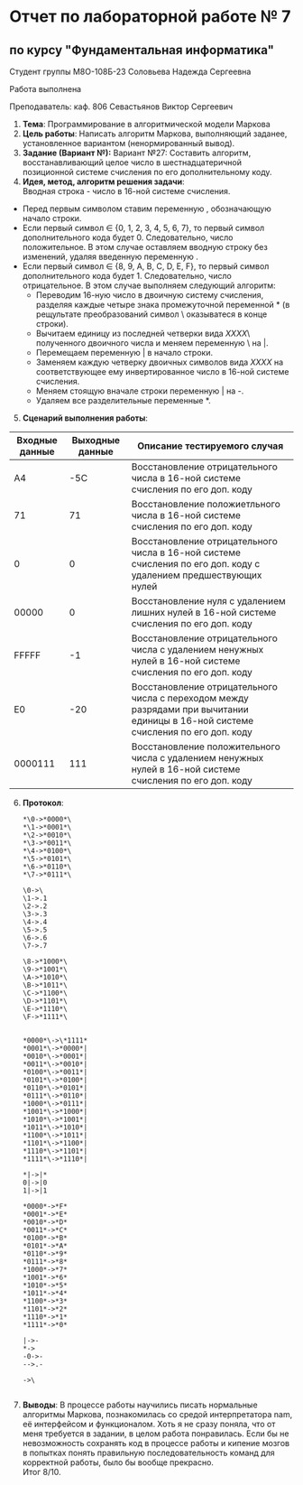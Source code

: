 # Отчет по лабораторной работе № 7
## по курсу "Фундаментальная информатика"

Студент группы М8О-108Б-23 Соловьева Надежда Сергеевна

Работа выполнена 

Преподаватель: каф. 806 Севастьянов Виктор Сергеевич

1. **Тема**: Программирование в алгоритмической модели Маркова
2. **Цель работы**: Написать алгоритм Маркова, выполняющий заданее, установленное вариантом (ненормированный вывод).
3. **Задание (Вариант №):** Вариант №27: Составить алгоритм, восстанавливающий целое число в шестнадцатеричной позиционной системе счисления по его дополнительному коду.
4. **Идея, метод, алгоритм решения задачи**:  
Вводная строка - число в 16-ной системе счисления.  
 - Перед первым символом ставим переменную \, обозначающую начало строки.  
 - Если первый символ ∈ {0, 1, 2, 3, 4, 5, 6, 7}, то первый символ дополнительного кода будет 0. Следовательно, число положительное. В этом случае оставляем вводную строку без изменений, удаляя введенную переменную \.  
 - Если первый символ ∈ {8, 9, A, B, C, D, E, F}, то первый символ дополнительного кода будет 1. Следовательно, число отрицательное. В этом случае выполняем следующий алгоритм:  
    - Переводим 16-ную число в двоичную систему счисления, разделяя каждые четыре знака промежуточной переменной * (в рещультате преобразований символ \ оказыватеся в конце строки).  
    - Вычитаем единицу из последней четверки вида *ХХХХ*\ полученного двоичного числа и меняем переменную \ на |.  
    - Перемещаем переменную | в начало строки.  
    - Заменяем каждую четверку двоичных символов вида *ХХХХ* на соответствующее ему инвертированное число в 16-ной системе счисления.  
    - Меняем стоящую вначале строки переменную | на -.  
    - Удаляем все разделительные переменные *.  
      
5. **Сценарий выполнения работы**:  

| Входные данные    | Выходные данные | Описание тестируемого случая                                                                                                      |
|-------------------|-----------------|-----------------------------------------------------------------------------------------------------------------------------------|
| A4                | -5C             | Восстановление отрицательного числа в 16-ной системе счисления по его доп. коду                                                   |  
| 71                | 71              | Восстановление положиетльного числа в 16-ной системе счисления по его доп. коду                                                   | 
| 0                 | 0               | Восстановление отрицательного числа в 16-ной системе счисления по его доп. коду с удалением предшествующих нулей                  |
| 00000             | 0               | Восстановление нуля с удалением лишних нулей в 16-ной системе счисления по его доп. коду                                          |   
| FFFFF             | -1              | Восстановление отрицательного числа с удалением ненужных нулей в 16-ной системе счисления по его доп. коду                        | 
| E0                | -20             | Восстановление отрицательного числа с переходом между разрядами при вычитании единицы в 16-ной системе счисления по его доп. коду |   
| 0000111           | 111             | Восстановление положительного числа с удалением ненужных нулей в 16-ной системе счисления по его доп. коду                        |   


6. **Протокол**:
   ```
   *\0->*0000*\
   *\1->*0001*\
   *\2->*0010*\
   *\3->*0011*\
   *\4->*0100*\
   *\5->*0101*\
   *\6->*0110*\
   *\7->*0111*\
   
   \0->\
   \1->.1
   \2->.2
   \3->.3
   \4->.4
   \5->.5
   \6->.6
   \7->.7
   
   \8->*1000*\
   \9->*1001*\
   \A->*1010*\
   \B->*1011*\
   \C->*1100*\
   \D->*1101*\
   \E->*1110*\
   \F->*1111*\
   
   
   *0000*\->\*1111*
   *0001*\->*0000*|
   *0010*\->*0001*|
   *0011*\->*0010*|
   *0100*\->*0011*|
   *0101*\->*0100*|
   *0110*\->*0101*|
   *0111*\->*0110*|
   *1000*\->*0111*|
   *1001*\->*1000*|
   *1010*\->*1001*|
   *1011*\->*1010*|
   *1100*\->*1011*|
   *1101*\->*1100*|
   *1110*\->*1101*|
   *1111*\->*1110*|
   
   *|->|*
   0|->|0
   1|->|1
   
   *0000*->*F*
   *0001*->*E*
   *0010*->*D*
   *0011*->*C*
   *0100*->*B*
   *0101*->*A*
   *0110*->*9*
   *0111*->*8*
   *1000*->*7*
   *1001*->*6*
   *1010*->*5*
   *1011*->*4*
   *1100*->*3*
   *1101*->*2*
   *1110*->*1*
   *1111*->*0*
   
   |->-
   *->
   -0->-
   -->.-
   
   ->\


8. **Выводы**: В процессе работы научились писать нормальные алгоритмы Маркова, познакомилась со средой интерпретатора nam, её интерфейсом и функционалом. Хоть я  не сразу поняла, что от меня требуется в задании, в целом работа понравилась. Если бы не невозможность сохранять код в процессе работы и кипение мозгов в попытках понять правильную последовательность команд для корректной работы, было бы вообще прекрасно.  
Итог 8/10.
